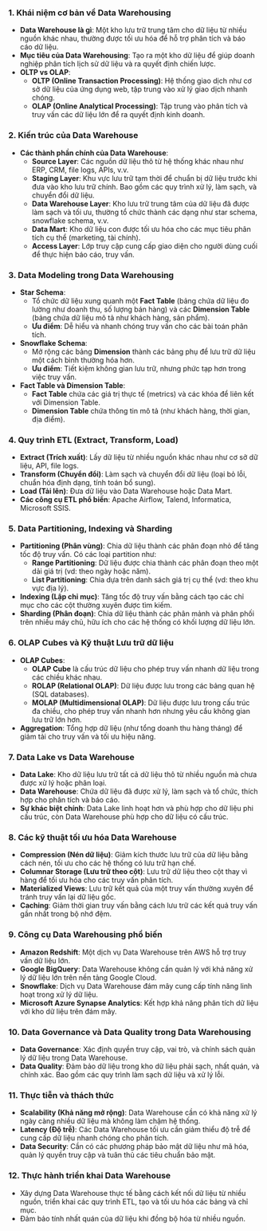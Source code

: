 
### 1. **Khái niệm cơ bản về Data Warehousing**
   - **Data Warehouse là gì**: Một kho lưu trữ trung tâm cho dữ liệu từ nhiều nguồn khác nhau, thường được tối ưu hóa để hỗ trợ phân tích và báo cáo dữ liệu.
   - **Mục tiêu của Data Warehousing**: Tạo ra một kho dữ liệu để giúp doanh nghiệp phân tích lịch sử dữ liệu và ra quyết định chiến lược.
   - **OLTP vs OLAP**: 
     - **OLTP (Online Transaction Processing)**: Hệ thống giao dịch như cơ sở dữ liệu của ứng dụng web, tập trung vào xử lý giao dịch nhanh chóng.
     - **OLAP (Online Analytical Processing)**: Tập trung vào phân tích và truy vấn các dữ liệu lớn để ra quyết định kinh doanh.

### 2. **Kiến trúc của Data Warehouse**
   - **Các thành phần chính của Data Warehouse**:
     - **Source Layer**: Các nguồn dữ liệu thô từ hệ thống khác nhau như ERP, CRM, file logs, APIs, v.v.
     - **Staging Layer**: Khu vực lưu trữ tạm thời để chuẩn bị dữ liệu trước khi đưa vào kho lưu trữ chính. Bao gồm các quy trình xử lý, làm sạch, và chuyển đổi dữ liệu.
     - **Data Warehouse Layer**: Kho lưu trữ trung tâm của dữ liệu đã được làm sạch và tối ưu, thường tổ chức thành các dạng như star schema, snowflake schema, v.v.
     - **Data Mart**: Kho dữ liệu con được tối ưu hóa cho các mục tiêu phân tích cụ thể (marketing, tài chính).
     - **Access Layer**: Lớp truy cập cung cấp giao diện cho người dùng cuối để thực hiện báo cáo, truy vấn.

### 3. **Data Modeling trong Data Warehousing**
   - **Star Schema**:
     - Tổ chức dữ liệu xung quanh một **Fact Table** (bảng chứa dữ liệu đo lường như doanh thu, số lượng bán hàng) và các **Dimension Table** (bảng chứa dữ liệu mô tả như khách hàng, sản phẩm).
     - **Ưu điểm**: Dễ hiểu và nhanh chóng truy vấn cho các bài toán phân tích.
   - **Snowflake Schema**:
     - Mở rộng các bảng **Dimension** thành các bảng phụ để lưu trữ dữ liệu một cách bình thường hóa hơn.
     - **Ưu điểm**: Tiết kiệm không gian lưu trữ, nhưng phức tạp hơn trong việc truy vấn.
   - **Fact Table và Dimension Table**:
     - **Fact Table** chứa các giá trị thực tế (metrics) và các khóa để liên kết với Dimension Table.
     - **Dimension Table** chứa thông tin mô tả (như khách hàng, thời gian, địa điểm).

### 4. **Quy trình ETL (Extract, Transform, Load)**
   - **Extract (Trích xuất)**: Lấy dữ liệu từ nhiều nguồn khác nhau như cơ sở dữ liệu, API, file logs.
   - **Transform (Chuyển đổi)**: Làm sạch và chuyển đổi dữ liệu (loại bỏ lỗi, chuẩn hóa định dạng, tính toán bổ sung).
   - **Load (Tải lên)**: Đưa dữ liệu vào Data Warehouse hoặc Data Mart.
   - **Các công cụ ETL phổ biến**: Apache Airflow, Talend, Informatica, Microsoft SSIS.

### 5. **Data Partitioning, Indexing và Sharding**
   - **Partitioning (Phân vùng)**: Chia dữ liệu thành các phân đoạn nhỏ để tăng tốc độ truy vấn. Có các loại partition như:
     - **Range Partitioning**: Dữ liệu được chia thành các phân đoạn theo một dải giá trị (vd: theo ngày hoặc năm).
     - **List Partitioning**: Chia dựa trên danh sách giá trị cụ thể (vd: theo khu vực địa lý).
   - **Indexing (Lập chỉ mục)**: Tăng tốc độ truy vấn bằng cách tạo các chỉ mục cho các cột thường xuyên được tìm kiếm.
   - **Sharding (Phân đoạn)**: Chia dữ liệu thành các phân mảnh và phân phối trên nhiều máy chủ, hữu ích cho các hệ thống có khối lượng dữ liệu lớn.

### 6. **OLAP Cubes và Kỹ thuật Lưu trữ dữ liệu**
   - **OLAP Cubes**:
     - **OLAP Cube** là cấu trúc dữ liệu cho phép truy vấn nhanh dữ liệu trong các chiều khác nhau.
     - **ROLAP (Relational OLAP)**: Dữ liệu được lưu trong các bảng quan hệ (SQL databases).
     - **MOLAP (Multidimensional OLAP)**: Dữ liệu được lưu trong cấu trúc đa chiều, cho phép truy vấn nhanh hơn nhưng yêu cầu không gian lưu trữ lớn hơn.
   - **Aggregation**: Tổng hợp dữ liệu (như tổng doanh thu hàng tháng) để giảm tải cho truy vấn và tối ưu hiệu năng.

### 7. **Data Lake vs Data Warehouse**
   - **Data Lake**: Kho dữ liệu lưu trữ tất cả dữ liệu thô từ nhiều nguồn mà chưa được xử lý hoặc phân loại.
   - **Data Warehouse**: Chứa dữ liệu đã được xử lý, làm sạch và tổ chức, thích hợp cho phân tích và báo cáo.
   - **Sự khác biệt chính**: Data Lake linh hoạt hơn và phù hợp cho dữ liệu phi cấu trúc, còn Data Warehouse phù hợp cho dữ liệu có cấu trúc.

### 8. **Các kỹ thuật tối ưu hóa Data Warehouse**
   - **Compression (Nén dữ liệu)**: Giảm kích thước lưu trữ của dữ liệu bằng cách nén, tối ưu cho các hệ thống có lưu trữ hạn chế.
   - **Columnar Storage (Lưu trữ theo cột)**: Lưu trữ dữ liệu theo cột thay vì hàng để tối ưu hóa cho các truy vấn phân tích.
   - **Materialized Views**: Lưu trữ kết quả của một truy vấn thường xuyên để tránh truy vấn lại dữ liệu gốc.
   - **Caching**: Giảm thời gian truy vấn bằng cách lưu trữ các kết quả truy vấn gần nhất trong bộ nhớ đệm.

### 9. **Công cụ Data Warehousing phổ biến**
   - **Amazon Redshift**: Một dịch vụ Data Warehouse trên AWS hỗ trợ truy vấn dữ liệu lớn.
   - **Google BigQuery**: Data Warehouse không cần quản lý với khả năng xử lý dữ liệu lớn trên nền tảng Google Cloud.
   - **Snowflake**: Dịch vụ Data Warehouse đám mây cung cấp tính năng linh hoạt trong xử lý dữ liệu.
   - **Microsoft Azure Synapse Analytics**: Kết hợp khả năng phân tích dữ liệu với kho dữ liệu trên đám mây.

### 10. **Data Governance và Data Quality trong Data Warehousing**
   - **Data Governance**: Xác định quyền truy cập, vai trò, và chính sách quản lý dữ liệu trong Data Warehouse.
   - **Data Quality**: Đảm bảo dữ liệu trong kho dữ liệu phải sạch, nhất quán, và chính xác. Bao gồm các quy trình làm sạch dữ liệu và xử lý lỗi.

### 11. **Thực tiễn và thách thức**
   - **Scalability (Khả năng mở rộng)**: Data Warehouse cần có khả năng xử lý ngày càng nhiều dữ liệu mà không làm chậm hệ thống.
   - **Latency (Độ trễ)**: Các Data Warehouse tối ưu cần giảm thiểu độ trễ để cung cấp dữ liệu nhanh chóng cho phân tích.
   - **Data Security**: Cần có các phương pháp bảo mật dữ liệu như mã hóa, quản lý quyền truy cập và tuân thủ các tiêu chuẩn bảo mật.

### 12. **Thực hành triển khai Data Warehouse**
   - Xây dựng Data Warehouse thực tế bằng cách kết nối dữ liệu từ nhiều nguồn, triển khai các quy trình ETL, tạo và tối ưu hóa các bảng và chỉ mục.
   - Đảm bảo tính nhất quán của dữ liệu khi đồng bộ hóa từ nhiều nguồn.
